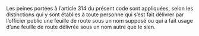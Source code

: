 Les peines portées à l’article 314 du présent code sont appliquées, selon les distinctions qui y sont établies à toute personne qui s’est fait délivrer par l’officier public une feuille de route sous un nom supposé ou qui a fait usage d’une feuille de route délivrée sous un nom autre que le sien.